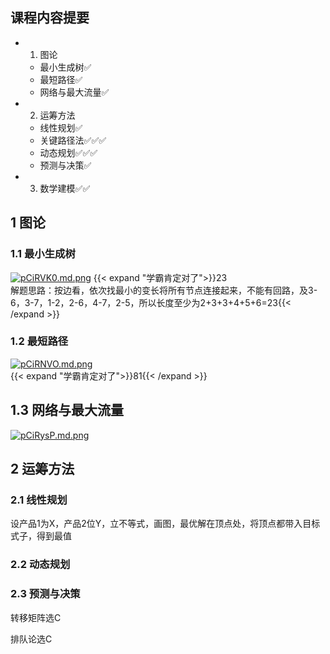 ## 课程内容提要
- 1. 图论
  - 最小生成树✅
  - 最短路径✅
  - 网络与最大流量✅
- 2. 运筹方法
  - 线性规划✅
  - 关键路径法✅✅✅
  - 动态规划✅✅✅
  - 预测与决策✅
- 3. 数学建模✅✅

## 1 图论
### 1.1 最小生成树
[![pCiRVK0.md.png](https://s1.ax1x.com/2023/06/07/pCiRVK0.md.png)](https://imgse.com/i/pCiRVK0)
{{< expand "学霸肯定对了">}}23\
解题思路：按边看，依次找最小的变长将所有节点连接起来，不能有回路，及3-6，3-7，1-2，2-6，4-7，2-5，所以长度至少为2+3+3+4+5+6=23{{< /expand >}}


### 1.2 最短路径
[![pCiRNVO.md.png](https://s1.ax1x.com/2023/06/07/pCiRNVO.md.png)](https://imgse.com/i/pCiRNVO)\
{{< expand "学霸肯定对了">}}81{{< /expand >}}

## 1.3 网络与最大流量
[![pCiRysP.md.png](https://s1.ax1x.com/2023/06/07/pCiRysP.md.png)](https://imgse.com/i/pCiRysP)

## 2 运筹方法
### 2.1 线性规划

设产品1为X，产品2位Y，立不等式，画图，最优解在顶点处，将顶点都带入目标式子，得到最值

### 2.2 动态规划

### 2.3 预测与决策
转移矩阵选C

排队论选C